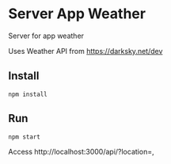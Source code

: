 # Server App Weather
Server for app weather

Uses Weather API from https://darksky.net/dev

## Install
```
npm install
```

## Run
```
npm start
```

Access http://localhost:3000/api/?location=<latidude>,<longitude>